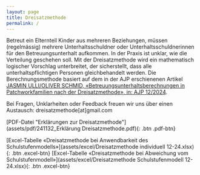```yaml
---
layout: page
title: Dreisatzmethode
permalink: /
---
```


Betreut ein Elternteil Kinder aus mehreren Beziehungen, müssen (regelmässig) mehrere Unterhaltsschuldner oder Unterhaltsschuldnerinnen für den Betreuungsunterhalt aufkommen. In der
Praxis ist unklar, wie die Verteilung geschehen soll. Mit der Dreisatzmethode wird ein mathematisch logischer Vorschlag unterbreitet, der sicherstellt,
dass alle unterhaltspflichtigen Personen gleichbehandelt werden. Die Berechnungsmethode basiert auf dem in der AJP erschienenen Artikel  [JASMIN ULLI/OLIVER SCHMID,
«Betreuungsunterhaltsberechnungen in Patchworkfamilien nach der Dreisatzmethode», in: AJP 12/2024](https://www.dike.ch/zeitschriften/ajp-pja).

Bei Fragen, Unklarheiten oder Feedback freuen wir uns über einen Austausch: dreisatzmethode[at]gmail.com

[PDF-Datei "Erklärungen zur Dreisatzmethode"](assets/pdf/241132_Erklärung Dreisatzmethode.pdf){: .btn .pdf-btn}

 [Excel-Tabelle «Dreisatzmethode bei Anwendbarkeit des Schulstufenmodells»](assets/excel/Dreisatzmethode individuell 12-24.xlsx){: .btn .excel-btn} [Excel-Tabelle «Dreisatzmethode bei Abweichung vom Schulstufenmodell»](assets/excel/Dreisatzmethode Schulstufenmodell 12-24.xlsx){: .btn .excel-btn}

